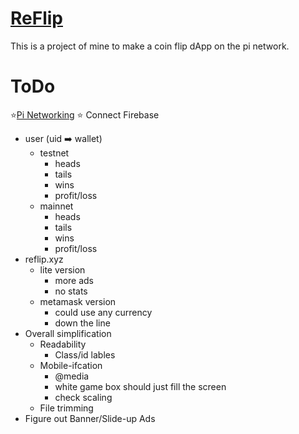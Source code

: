 # [ReFlip](https://reflip.herokuapp.com)

This is a project of mine to make a coin flip dApp on the pi network.

# ToDo
⭐️[Pi Networking](https://pinetwork-official.medium.com/hackathon-workshop-transcripts-86367175ebb3)
⭐ Connect Firebase
- user (uid ➡️ wallet)
	- testnet
		- heads
		- tails
		- wins
		- profit/loss
	- mainnet
		- heads
		- tails
		- wins
		- profit/loss
- reflip.xyz
	- lite version
		- more ads
		- no stats
	- metamask version
		- could use any currency
		- down the line
- Overall simplification
	- Readability
		- Class/id lables
	- Mobile-ifcation
		- @media
		- white game box should just fill the screen
		- check scaling
	- File trimming
- Figure out Banner/Slide-up Ads
